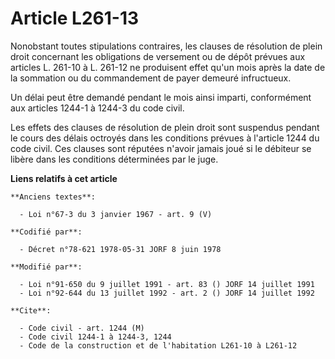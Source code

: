 # Article L261-13

Nonobstant toutes stipulations contraires, les clauses de résolution de plein droit concernant les obligations de versement
ou de dépôt prévues aux articles L. 261-10 à L. 261-12 ne produisent effet qu'un mois après la date de la sommation ou du
commandement de payer demeuré infructueux.

Un délai peut être demandé pendant le mois ainsi imparti, conformément aux articles 1244-1 à 1244-3 du code civil.

Les effets des clauses de résolution de plein droit sont suspendus pendant le cours des délais octroyés dans les conditions
prévues à l'article 1244 du code civil. Ces clauses sont réputées n'avoir jamais joué si le débiteur se libère dans les
conditions déterminées par le juge.

**Liens relatifs à cet article**

	**Anciens textes**:

	  - Loi n°67-3 du 3 janvier 1967 - art. 9 (V)

	**Codifié par**:

	  - Décret n°78-621 1978-05-31 JORF 8 juin 1978

	**Modifié par**:

	  - Loi n°91-650 du 9 juillet 1991 - art. 83 () JORF 14 juillet 1991
	  - Loi n°92-644 du 13 juillet 1992 - art. 2 () JORF 14 juillet 1992

	**Cite**:

	  - Code civil - art. 1244 (M)
	  - Code civil 1244-1 à 1244-3, 1244
	  - Code de la construction et de l'habitation L261-10 à L261-12
